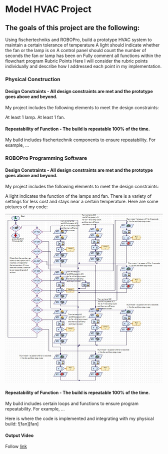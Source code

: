 # Model HVAC Project 
 
## The goals of this project are the following: 
 
Using fischertechniks and ROBOPro, build a prototype HVAC system to maintain a certain tolerance of temperature 
A light should indicate whether the fan or the lamp is on 
A control panel should count the number of seconds the fan or lamp has been on 
Fully comment all functions within the flowchart program 
Rubric Points 
Here I will consider the rubric points individually and describe how I addressed each point in my implementation. 

[//]: # (Image References)

[image1]: https://github.com/bryson-hub/HVAC/blob/master/Images/code.jpg "code"
[image2]: https://github.com/userName/JHS-HVAC-Assignment/blob/master/images/image_example2.JPG "image_example2"
 
### Physical Construction 
#### Design Constraints - All design constraints are met and the prototype goes above and beyond. 
My project includes the following elements to meet the design constraints: 
 
At least 1 lamp. 
At least 1 fan. 
 
#### Repeatability of Function - The build is repeatable 100% of the time. 
My build includes fischertechnik components to ensure repeatability. For example, ... 
 
### ROBOPro Programming Software 
#### Design Constraints - All design constraints are met and the prototype goes above and beyond. 
My project includes the following elements to meet the design constraints: 
 
A light indicates the function of the lamps and fan. 
There is a variety of settings for less cost and stays near a certain temperature. 
Here are some pictures of my code: 
 
![code][image1]
 
#### Repeatability of Function - The build is repeatable 100% of the time. 
My build includes certain loops and functions to ensure program repeatability. For example, ... 
 
Here is where the code is implemented and integrating with my physical build: 
![fan][fan]

#### Output Video
Follow [link](https://github.com/bryson-hub/HVAC/blob/master/WIN_20191101_09_29_36_Pro_Trim.mp4)

